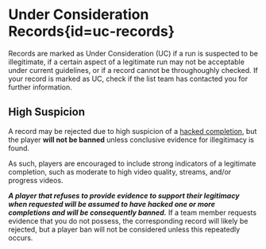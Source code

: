 <div class='panel fade js-scroll-anim' data-anim='fade'>

# Under Consideration Records{id=uc-records}

Records are marked as Under Consideration (UC) if a run is suspected to be illegitimate, if a certain aspect of a legitimate run may not be acceptable under current guidelines, or if a record cannot be throughoughly checked. If your record is marked as UC, check if the list team has contacted you for further information.

## High Suspicion 

A record may be rejected due to high suspicion of a [hacked completion](/guidelines/eligibility/#hacks), but the player **will not be banned** unless conclusive evidence for illegitimacy is found.

As such, players are encouraged to include strong indicators of a legitimate completion, such as moderate to high video quality, streams, and/or progress videos.

***A player that refuses to provide evidence to support their legitimacy when requested will be assumed to have hacked one or more completions and will be consequently banned.*** If a team member requests evidence that you do not possess, the corresponding record will likely be rejected, but a player ban will not be considered unless this repeatedly occurs.

</div>

